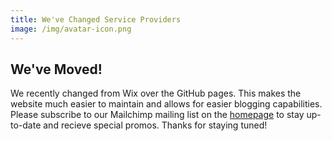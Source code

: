 ```yaml
---
title: We've Changed Service Providers
image: /img/avatar-icon.png
---
```


## We've Moved!

We recently changed from Wix over the GitHub pages. This makes the website much easier to maintain and allows for easier blogging capabilities. Please subscribe to our Mailchimp mailing list on the [homepage](https://heatwolethiessen.com/) to stay up-to-date and recieve special promos. Thanks for staying tuned!

